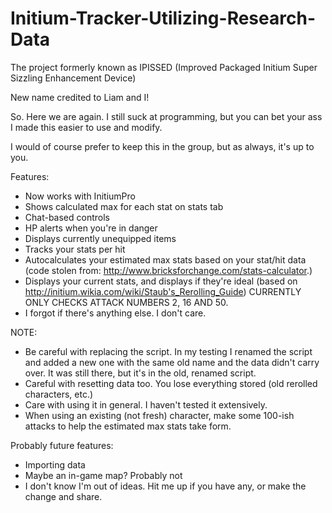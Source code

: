 # Initium-Tracker-Utilizing-Research-Data
The project formerly known as IPISSED (Improved Packaged Initium Super Sizzling Enhancement Device)

New name credited to Liam and I!

So. Here we are again. I still suck at programming, but you can bet your ass I made this easier to use and modify.

I would of course prefer to keep this in the group, but as always, it's up to you.

Features:

  * Now works with InitiumPro
  * Shows calculated max for each stat on stats tab
  * Chat-based controls
  * HP alerts when you're in danger
  * Displays currently unequipped items
  * Tracks your stats per hit
  * Autocalculates your estimated max stats based on your stat/hit data (code stolen from: http://www.bricksforchange.com/stats-calculator.)
  * Displays your current stats, and displays if they're ideal (based on http://initium.wikia.com/wiki/Staub's_Rerolling_Guide) CURRENTLY ONLY CHECKS ATTACK NUMBERS 2, 16 AND 50.
  * I forgot if there's anything else. I don't care.



NOTE:

  * Be careful with replacing the script. In my testing I renamed the script and added a new one with the same old name and the data didn't carry over. It was still there, but it's in the old, renamed script.
  * Careful with resetting data too. You lose everything stored (old rerolled characters, etc.)
  * Care with using it in general. I haven't tested it extensively.
  * When using an existing (not fresh) character, make some 100-ish attacks to help the estimated max stats take form.


Probably future features:

  * Importing data
  * Maybe an in-game map? Probably not
  * I don't know I'm out of ideas. Hit me up if you have any, or make the change and share.
